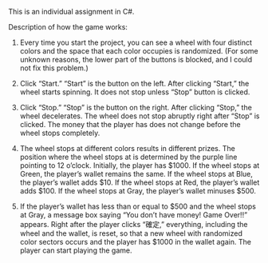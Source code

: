 This is an individual assignment in C#.

Description of how the game works:
1. Every time you start the project, you can see a wheel with four distinct colors and the space that each color occupies is randomized.
(For some unknown reasons, the lower part of the buttons is blocked, and I could not fix this problem.)
   
2. Click “Start.” “Start” is the button on the left. 
After clicking “Start,” the wheel starts spinning. It does not stop unless “Stop” button is clicked.

3. Click “Stop.” “Stop” is the button on the right.
After clicking “Stop,” the wheel decelerates. The wheel does not stop abruptly right after “Stop” is clicked. The money that the player has does not change before the wheel stops completely.
      
4. The wheel stops at different colors results in different prizes. The position where the wheel stops at is determined by the purple line pointing to 12 o’clock. Initially, the player has $1000.
If the wheel stops at Green, the player’s wallet remains the same.
If the wheel stops at Blue, the player’s wallet adds $10.
If the wheel stops at Red, the player’s wallet adds $100.
If the wheel stops at Gray, the player’s wallet minuses $500.
 
5. If the player’s wallet has less than or equal to $500 and the wheel stops at Gray, a message box saying “You don’t have money! Game Over!!” appears. Right after the player clicks “確定,” everything, including the wheel and the wallet, is reset, so that a new wheel with randomized color sectors occurs and the player has $1000 in the wallet again. The player can start playing the game.
     

